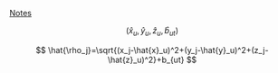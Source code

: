 [Notes](https://github.com/SpartaSci/polito)


$$(\hat{x}_u,\hat{y}_u,\hat{z}_u,\hat{b}_{ut})$$

$$
\hat{\rho_j}=\sqrt{(x_j-\hat{x}_u)^2+(y_j-\hat{y}_u)^2+(z_j-\hat{z}_u)^2}+b_{ut}
$$
